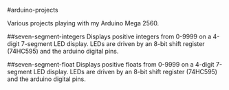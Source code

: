 #arduino-projects

Various projects playing with my Arduino Mega 2560.

##seven-segment-integers
Displays positive integers from 0-9999 on a 4-digit 7-segment LED display. LEDs are driven by an 8-bit shift register (74HC595) and the arduino digital pins.

##seven-segment-float
Displays positive floats from 0-9999 on a 4-digit 7-segment LED display. LEDs are driven by an 8-bit shift register (74HC595) and the arduino digital pins.